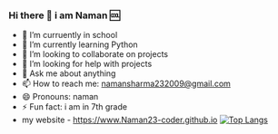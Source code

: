 ### Hi there 👋 i am Naman 🆒



- 🔭 I’m curruently in school
- 🌱 I’m currently learning Python
- 👯 I’m looking to collaborate on projects
- 🤔 I’m looking for help with projects
- 💬 Ask me about anything
- 📫 How to reach me: namansharma232009@gmail.com
- 😄 Pronouns: naman
- ⚡ Fun fact: i am in 7th grade
- my website - https://www.Naman23-coder.github.io
[![Top Langs](https://github-readme-stats.vercel.app/api/top-langs/?username=Naman23-coder&langs_count=5)](https://github.com/anuraghazra/github-readme-stats)

